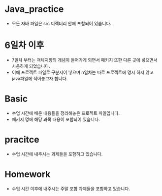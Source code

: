 # Java_practice
- 모든 자바 파일은 src 디렉터리 안에 포함되어 있습니다.

# 6일차 이후
- 7일차 부터는 객체지향의 개념이 들어가게 되면서 패키지 또한 다른 곳에 넣으면서 사용하게 되었습니다.
- 이에 프로젝트 파일로 구분지어 넣으며 n일차는 따로 프로젝트에 명시 하지 않고 java파일에 적어놓고자 합니다.

# Basic
- 수업 시간에 배운 내용들을 정리해놓은 프로젝트 파일입니다.
- 패키지 명에 해당 과목 내용이 포함되어 있습니다.

# pracitce
- 수업 시간에 내주시는 과제들을 포함하고 있습니다.

# Homework
- 수업 시간 이후에 내주시는 주말 포함 과제들을 포함하고 있습니다.
